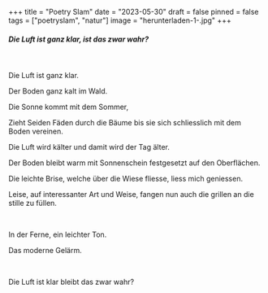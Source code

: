 +++
title = "Poetry Slam"
date = "2023-05-30"
draft = false
pinned = false
tags = ["poetryslam", "natur"]
image = "herunterladen-1-.jpg"
+++
##### **Die Luft ist ganz klar, ist das zwar wahr?**

 

Die Luft ist ganz klar.

Der Boden ganz kalt im Wald.

Die Sonne kommt mit dem Sommer,

Zieht Seiden Fäden durch die Bäume bis sie sich schliesslich mit dem Boden vereinen.

Die Luft wird kälter und damit wird der Tag älter.

Der Boden bleibt warm mit Sonnenschein festgesetzt auf den Oberflächen.

Die leichte Brise, welche über die Wiese fliesse, liess mich geniessen.

Leise, auf interessanter Art und Weise, fangen nun auch die grillen an die stille zu füllen.

 

In der Ferne, ein leichter Ton.

Das moderne Gelärm.

 

Die Luft ist klar bleibt das zwar wahr?